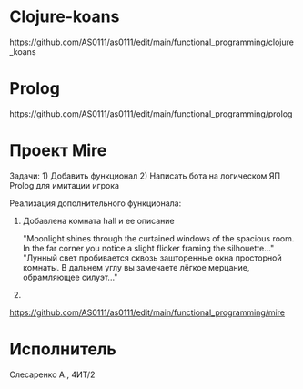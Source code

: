 <h1>Clojure-koans</h1>
https://github.com/AS0111/as0111/edit/main/functional_programming/clojure_koans
<h1>Prolog</h1>
https://github.com/AS0111/as0111/edit/main/functional_programming/prolog
<h1>Проект Mire</h1>
Задачи:
1) Добавить функционал
2) Написать бота на логическом ЯП Prolog для имитации игрока

Реализация дополнительного функционала:
1) Добавлена комната hall и ее описание
   
   "Moonlight shines through the curtained windows of the spacious room.
In the far corner you notice a slight flicker framing the silhouette..."
   "Лунный свет пробивается сквозь зашторенные окна просторной комнаты.
В дальнем углу вы замечаете лёгкое мерцание, обрамляющее силуэт..."

2)
   


https://github.com/AS0111/as0111/edit/main/functional_programming/mire

<h1>Исполнитель</h1>
Слесаренко А., 4ИТ/2

